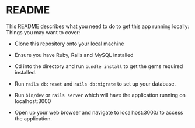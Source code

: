 # README

This README describes what you need to do to get this app running locally:
Things you may want to cover:

* Clone this repository onto your local machine

* Ensure you have Ruby, Rails and MySQL installed

* Cd into the directory and run `bundle install` to get the gems required installed.

* Run `rails db:reset` and `rails db:migrate` to set up your database.

* Run `bin/dev` or `rails server` which will have the application running on localhost:3000

* Open up your web browser and navigate to localhost:3000/ to access the application.
